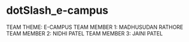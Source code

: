 # dotSlash_e-campus
TEAM THEME: E-CAMPUS
TEAM MEMBER 1:  MADHUSUDAN RATHORE
TEAM MEMBER 2: NIDHI PATEL
TEAM MEMBER 3: JAINI  PATEL

